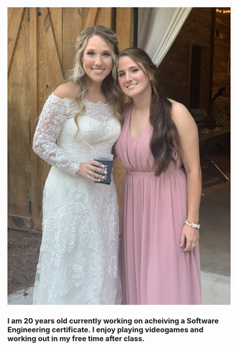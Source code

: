 <img src="518486F4-DF2B-495E-B8CB-4F8E951F1DE1_1_105_c.jpeg" alt="Kayley">

<h3>I am 20 years old currently working on acheiving a Software Engineering certificate. I enjoy playing videogames and working out in my free time after class.